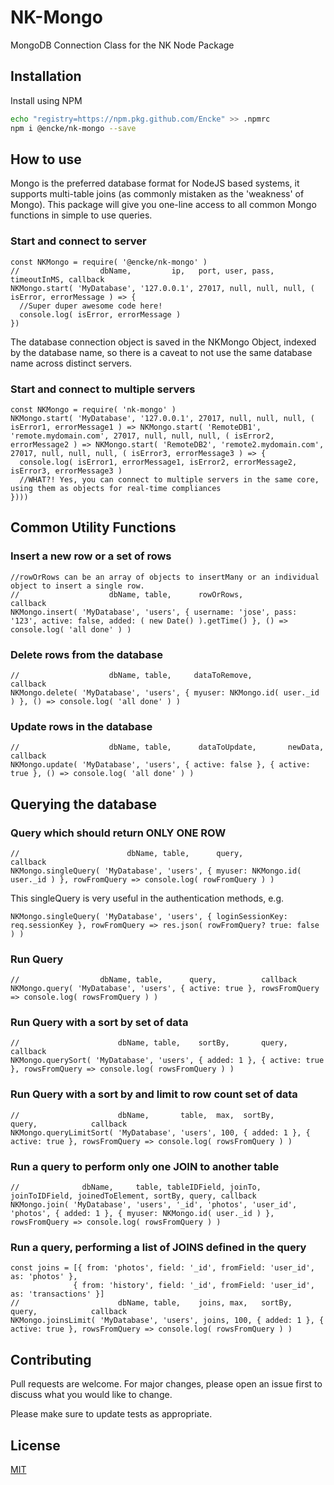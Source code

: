 # NK-Mongo
MongoDB Connection Class for the NK Node Package

## Installation

Install using NPM

```bash
echo "registry=https://npm.pkg.github.com/Encke" >> .npmrc
npm i @encke/nk-mongo --save
```

## How to use

Mongo is the preferred database format for NodeJS based systems, it supports multi-table joins (as commonly mistaken as the 'weakness' of Mongo). This package will give you one-line access to all common Mongo functions in simple to use queries.

### Start and connect to server
```node
const NKMongo = require( '@encke/nk-mongo' )
//                  dbName,         ip,   port, user, pass, timeoutInMS, callback
NKMongo.start( 'MyDatabase', '127.0.0.1', 27017, null, null, null, ( isError, errorMessage ) => {
  //Super duper awesome code here!
  console.log( isError, errorMessage )
})
```
The database connection object is saved in the NKMongo Object, indexed by the database name, so there is a caveat to not use the same database name across distinct servers.

### Start and connect to multiple servers
```node
const NKMongo = require( 'nk-mongo' )
NKMongo.start( 'MyDatabase', '127.0.0.1', 27017, null, null, null, ( isError1, errorMessage1 ) => NKMongo.start( 'RemoteDB1', 'remote.mydomain.com', 27017, null, null, null, ( isError2, errorMessage2 ) => NKMongo.start( 'RemoteDB2', 'remote2.mydomain.com', 27017, null, null, null, ( isError3, errorMessage3 ) => {
  console.log( isError1, errorMessage1, isError2, errorMessage2, isError3, errorMessage3 )
  //WHAT?! Yes, you can connect to multiple servers in the same core, using them as objects for real-time compliances
})))
```

## Common Utility Functions

### Insert a new row or a set of rows
```node
//rowOrRows can be an array of objects to insertMany or an individual object to insert a single row.
//                    dbName, table,      rowOrRows,                                                                        callback
NKMongo.insert( 'MyDatabase', 'users', { username: 'jose', pass: '123', active: false, added: ( new Date() ).getTime() }, () => console.log( 'all done' ) )
```

### Delete rows from the database
```node
//                    dbName, table,     dataToRemove,                      callback
NKMongo.delete( 'MyDatabase', 'users', { myuser: NKMongo.id( user._id ) }, () => console.log( 'all done' ) )
```

### Update rows in the database
```node
//                    dbName, table,      dataToUpdate,       newData,        callback
NKMongo.update( 'MyDatabase', 'users', { active: false }, { active: true }, () => console.log( 'all done' ) )
```

## Querying the database

### Query which should return ONLY ONE ROW
```node
//                        dbName, table,      query,                              callback
NKMongo.singleQuery( 'MyDatabase', 'users', { myuser: NKMongo.id( user._id ) }, rowFromQuery => console.log( rowFromQuery ) )
```
This singleQuery is very useful in the authentication methods, e.g.
```node
NKMongo.singleQuery( 'MyDatabase', 'users', { loginSessionKey: req.sessionKey }, rowFromQuery => res.json( rowFromQuery? true: false ) )
```

### Run Query
```node
//                  dbName, table,      query,          callback
NKMongo.query( 'MyDatabase', 'users', { active: true }, rowsFromQuery => console.log( rowsFromQuery ) )
```

### Run Query with a sort by set of data
```node
//                      dbName, table,    sortBy,       query,              callback
NKMongo.querySort( 'MyDatabase', 'users', { added: 1 }, { active: true }, rowsFromQuery => console.log( rowsFromQuery ) )
```

### Run Query with a sort by and limit to row count set of data
```node
//                      dbName,       table,  max,  sortBy,       query,            callback
NKMongo.queryLimitSort( 'MyDatabase', 'users', 100, { added: 1 }, { active: true }, rowsFromQuery => console.log( rowsFromQuery ) )
```

### Run a query to perform only one JOIN to another table
```node
//              dbName,     table, tableIDField, joinTo, joinToIDField, joinedToElement, sortBy, query, callback
NKMongo.join( 'MyDatabase', 'users', '_id', 'photos', 'user_id', 'photos', { added: 1 }, { myuser: NKMongo.id( user._id ) }, rowsFromQuery => console.log( rowsFromQuery ) )
```

### Run a query, performing a list of JOINS defined in the query
```node
const joins = [{ from: 'photos', field: '_id', fromField: 'user_id', as: 'photos' },
              { from: 'history', field: '_id', fromField: 'user_id', as: 'transactions' }]
//                      dbName, table,    joins, max,   sortBy,       query,            callback
NKMongo.joinsLimit( 'MyDatabase', 'users', joins, 100, { added: 1 }, { active: true }, rowsFromQuery => console.log( rowsFromQuery ) )
```

## Contributing
Pull requests are welcome. For major changes, please open an issue first to discuss what you would like to change.

Please make sure to update tests as appropriate.

## License
[MIT](https://choosealicense.com/licenses/mit/)
